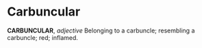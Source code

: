 # Carbuncular

**CARBUNCULAR**, _adjective_ Belonging to a carbuncle; resembling a carbuncle; red; inflamed.